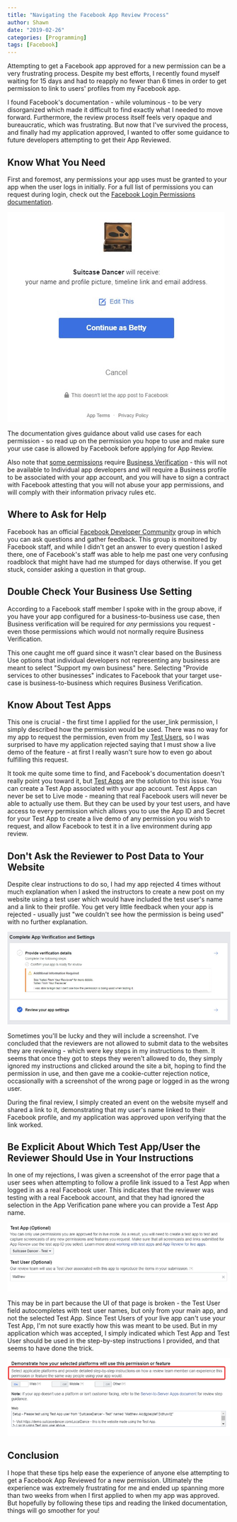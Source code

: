 ```yaml
---
title: "Navigating the Facebook App Review Process"
author: Shawn
date: "2019-02-26"
categories: [Programming]
tags: [Facebook]
---
```


Attempting to get a Facebook app approved for a new permission can be a very frustrating process. Despite my best efforts, I recently found myself waiting for 15 days and had to reapply no fewer than 6 times in order to get permission to link to users' profiles from my Facebook app.

I found Facebook's documentation - while voluminous - to be very disorganized which made it difficult to find exactly what I needed to move forward. Furthermore, the review process itself feels very opaque and bureaucratic, which was frustrating. But now that I've survived the process, and finally had my application approved, I wanted to offer some guidance to future developers attempting to get their App Reviewed.

## Know What You Need

First and foremost, any permissions your app uses must be granted to your app when the user logs in initially. For a full list of permissions you can request during login, check out the [Facebook Login Permissions documentation](https://developers.facebook.com/docs/facebook-login/permissions).

![chrome_2019-02-25_22-18-01](/content\2019\02\fb-confirmation.jpg)

The documentation gives guidance about valid use cases for each permission - so read up on the permission you hope to use and make sure your use case is allowed by Facebook before applying for App Review.

Also note that [some permissions](https://developers.facebook.com/docs/facebook-login/changelog?hc_location=ufi#2018-07-02) require [Business Verification](https://developers.facebook.com/docs/apps/review/#business-verification) - this will not be available to Individual app developers and will require a Business profile to be associated with your app account, and you will have to sign a contract with Facebook attesting that you will not abuse your app permissions, and will comply with their information privacy rules etc.

## Where to Ask for Help

Facebook has an official [Facebook Developer Community](https://www.facebook.com/groups/fbdevelopers/) group in which you can ask questions and gather feedback. This group is monitored by Facebook staff, and while I didn't get an answer to every question I asked there, one of Facebook's staff was able to help me past one very confusing roadblock that might have had me stumped for days otherwise. If you get stuck, consider asking a question in that group.

## Double Check Your Business Use Setting

According to a Facebook staff member I spoke with in the group above, if you have your app configured for a business-to-business use case, then Business verification will be required for _any_ permissions you request - even those permissions which would not normally require Business Verification.

This one caught me off guard since it wasn't clear based on the Business Use options that individual developers not representing any business are meant to select "Support my own business" here. Selecting "Provide services to other businesses" indicates to Facebook that your target use-case is business-to-business which requires Business Verification.

## Know About Test Apps

This one is crucial - the first time I applied for the user_link permission, I simply described how the permission would be used. There was no way for my app to request the permission, even from my [Test Users](https://developers.facebook.com/docs/apps/test-users), so I was surprised to have my application rejected saying that I must show a live demo of the feature - at first I really wasn't sure how to even go about fulfilling this request.

It took me quite some time to find, and Facebook's documentation doesn't really point you toward it, but [Test Apps](https://developers.facebook.com/docs/apps/test-apps/) are the solution to this issue. You can create a Test App associated with your app account. Test Apps can never be set to Live mode - meaning that real Facebook users will never be able to actually use them. But they can be used by your test users, and have access to every permission which allows you to use the App ID and Secret for your Test App to create a live demo of any permission you wish to request, and allow Facebook to test it in a live environment during app review.

## Don't Ask the Reviewer to Post Data to Your Website

Despite clear instructions to do so, I had my app rejected 4 times without much explanation when I asked the instructors to create a new post on my website using a test user which would have included the test user's name and a link to their profile. You get very little feedback when your app is rejected - usually just "we couldn't see how the permission is being used" with no further explanation.

![Complete Verification](/content\2019\02\fb-review-complete.png)

Sometimes you'll be lucky and they will include a screenshot. I've concluded that the reviewers are not allowed to submit data to the websites they are reviewing - which were key steps in my instructions to them. It seems that once they got to steps they weren't allowed to do, they simply ignored my instructions and clicked around the site a bit, hoping to find the permission in use, and then gave me a cookie-cutter rejection notice, occasionally with a screenshot of the wrong page or logged in as the wrong user.

During the final review, I simply created an event on the website myself and shared a link to it, demonstrating that my user's name linked to their Facebook profile, and my application was approved upon verifying that the link worked.

## Be Explicit About Which Test App/User the Reviewer Should Use in Your Instructions

In one of my rejections, I was given a screenshot of the error page that a user sees when attempting to follow a profile link issued to a Test App when logged in as a real Facebook user. This indicates that the reviewer was testing with a real Facebook account, and that they had ignored the selection in the App Verification pane where you can provide a Test App name.

![Facebook Test App](/content\2019\02\fb-test-app.png)

This may be in part because the UI of that page is broken - the Test User field autocompletes with test user names, but only from your main app, and not the selected Test App. Since Test Users of your live app can't use your Test App, I'm not sure exactly how this was meant to be used. But in my application which was accepted, I simply indicated which Test App and Test User should be used in the step-by-step instructions I provided, and that seems to have done the trick.

![Verification Instructions](/content\2019\02\fb-verification-instructions.png)

## Conclusion

I hope that these tips help ease the experience of anyone else attempting to get a Facebook App Reviewed for a new permission. Ultimately the experience was extremely frustrating for me and ended up spanning more than two weeks from when I first applied to when my app was approved. But hopefully by following these tips and reading the linked documentation, things will go smoother for you!
